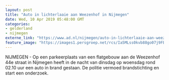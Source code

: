 ```yaml
---
layout: post
title: "Auto in lichterlaaie aan Weezenhof in Nijmegen"
date: Wed, 10 Apr 2019 05:48:00 GMT
categories: 
- gelderland 
- nijmegen 
externe_link: "https://www.ad.nl/nijmegen/auto-in-lichterlaaie-aan-weezenhof-in-nijmegen~abe1baa2/"
feature_image: "https://images1.persgroep.net/rcs/Ia5MLss0kvb88go07j9FBNX1kCE/diocontent/145219779/_fitwidth/400/?appId=21791a8992982cd8da851550a453bd7f&quality=0.7"
---
```


NIJMEGEN - Op een parkeerplaats van een flatgebouw aan de Weezenhof 44e straat in Nijmegen heeft in de nacht van dinsdag op woensdag rond 02.10 uur  een auto in brand gestaan. De politie vermoed brandstichting en start een onderzoek.
